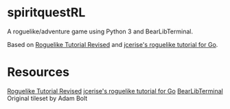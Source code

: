 # spiritquestRL
A roguelike/adventure game using Python 3 and BearLibTerminal.

Based on [Roguelike Tutorial Revised](http://rogueliketutorials.com/) and [jcerise's roguelike tutorial for Go](https://jeremyceri.se/roguelikes/).

# Resources
[Roguelike Tutorial Revised](http://rogueliketutorials.com/)
[jcerise's roguelike tutorial for Go](https://jeremyceri.se/roguelikes/)
[BearLibTerminal](http://foo.wyrd.name/en:bearlibterminal)
Original tileset by Adam Bolt
